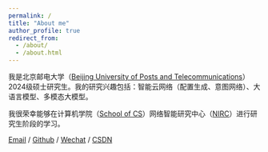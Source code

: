 ```yaml
---
permalink: /
title: "About me"
author_profile: true
redirect_from: 
  - /about/
  - /about.html
---
```

我是北京邮电大学（[Beijing University of Posts and Telecommunications](https://www.bupt.edu.cn/)）2024级硕士研究生。我的研究兴趣包括：智能云网络（配置生成、意图网络）、大语言模型、多模态大模型。

我很荣幸能够在计算机学院（[School of CS](https://scs.bupt.edu.cn/)）网络智能研究中心（[NIRC](https://scs.bupt.edu.cn/xygk/jgsz/jxkyjg_sycopy/wlznyjzx.htm)）进行研究生阶段的学习。

[Email](xiaolongtuan@bupt.edu.cn) / [Github](https://github.com/xiaolongtuan-yuan) / [Wechat](../images/wechat.jpeg) / [CSDN](https://blog.csdn.net/s2765504026?spm=1000.2115.3001.5343)